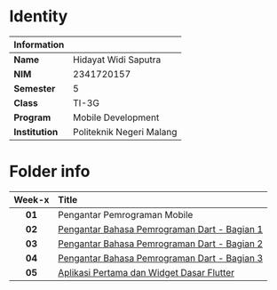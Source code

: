 # Identity

| **Information** |                          |
| :-------------- | :----------------------- |
| **Name**        | Hidayat Widi Saputra     |
| **NIM**         | 2341720157               |
| **Semester**    | 5                        |
| **Class**       | TI-3G                    |
| **Program**     | Mobile Development       |
| **Institution** | Politeknik Negeri Malang |

# Folder info

| **Week-x** | **Title**                                                  |
| :--------: | :--------------------------------------------------------- |
|   **01**   | Pengantar Pemrograman Mobile                               |
|   **02**   | [Pengantar Bahasa Pemrograman Dart - Bagian 1](./Week-02/) |
|   **03**   | [Pengantar Bahasa Pemrograman Dart - Bagian 2](./Week-03/) |
|   **04**   | [Pengantar Bahasa Pemrograman Dart - Bagian 3](./Week-04/) |
|   **05**   | [Aplikasi Pertama dan Widget Dasar Flutter](./Week-05/)    |

